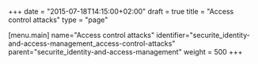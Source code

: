 +++
date = "2015-07-18T14:15:00+02:00"
draft = true
title = "Access control attacks"
type = "page"

[menu.main]
name="Access control attacks"
identifier="securite_identity-and-access-management_access-control-attacks"
parent="securite_identity-and-access-management"
weight = 500
+++